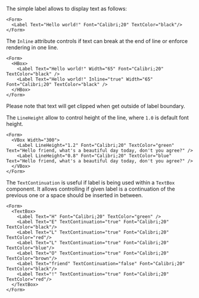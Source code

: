 ﻿The simple label allows to display text as follows:

```!SNIPPET
<Form>
  <Label Text="Hello world!" Font="Calibri;20" TextColor="black"/>
</Form>
```

The `Inline` attribute controls if text can break at the end of line or enforce rendering in one line.
```!SNIPPET
<Form>
  <HBox>
    <Label Text="Hello world!" Width="65" Font="Calibri;20" TextColor="black" />
    <Label Text="Hello world!" Inline="true" Width="65" Font="Calibri;20" TextColor="black" />
  </HBox>
</Form>
```

Please note that text will get clipped when get outside of label boundary.

The `LineHeight` allow to control height of the line, where `1.0` is default font height.
```!SNIPPET
<Form>
  <VBox Width="300">
    <Label LineHeight="1.2" Font="Calibri;20" TextColor="green" Text="Hello friend, what's a beautiful day today, don't you agree?" />
	<Label LineHeight="0.8" Font="Calibri;20" TextColor="blue" Text="Hello friend, what's a beautiful day today, don't you agree?" />
  </VBox>
</Form>
```

The `TextContinuation` is useful if label is being used within a `TextBox` component. It allows controlling if given label is a continuation of the previous one or a space should be inserted in between.

```!SNIPPET
<Form>
  <TextBox>
    <Label Text="H" Font="Calibri;20" TextColor="green" />
	<Label Text="E" TextContinuation="true" Font="Calibri;20" TextColor="black"/>
	<Label Text="L" TextContinuation="true" Font="Calibri;20" TextColor="red"/>
	<Label Text="L" TextContinuation="true" Font="Calibri;20" TextColor="blue"/>
	<Label Text="O" TextContinuation="true" Font="Calibri;20" TextColor="brown"/>
	<Label Text="friend" TextContinuation="false" Font="Calibri;20" TextColor="black"/>
	<Label Text="!" TextContinuation="true" Font="Calibri;20" TextColor="red"/>
  </TextBox>
</Form>
```